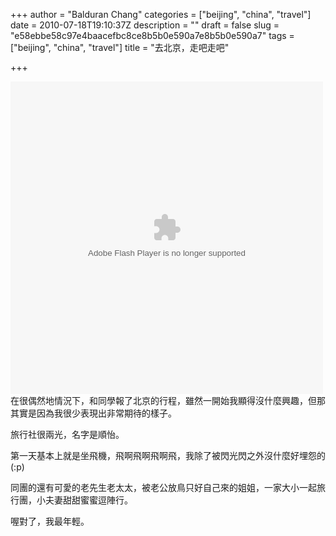 +++
author = "Balduran Chang"
categories = ["beijing", "china", "travel"]
date = 2010-07-18T19:10:37Z
description = ""
draft = false
slug = "e58ebbe58c97e4baacefbc8ce8b5b0e590a7e8b5b0e590a7"
tags = ["beijing", "china", "travel"]
title = "去北京，走吧走吧"

+++


<object height="500" width="500"><param name="flashvars" value="offsite=true&lang=en-us&page_show_url=%2Fphotos%2Fbalduran%2Fsets%2F72157624401550595%2Fshow%2F&page_show_back_url=%2Fphotos%2Fbalduran%2Fsets%2F72157624401550595%2F&set_id=72157624401550595&jump_to="></param><param name="movie" value="http://www.flickr.com/apps/slideshow/show.swf?v=71649"></param><param name="allowFullScreen" value="true"></param><embed allowfullscreen="true" flashvars="offsite=true&lang=en-us&page_show_url=%2Fphotos%2Fbalduran%2Fsets%2F72157624401550595%2Fshow%2F&page_show_back_url=%2Fphotos%2Fbalduran%2Fsets%2F72157624401550595%2F&set_id=72157624401550595&jump_to=" height="500" src="http://www.flickr.com/apps/slideshow/show.swf?v=71649" type="application/x-shockwave-flash" width="500"></embed></object>  
 在很偶然地情況下，和同學報了北京的行程，雖然一開始我顯得沒什麼興趣，但那其實是因為我很少表現出非常期待的樣子。

旅行社很兩光，名字是順怡。

第一天基本上就是坐飛機，飛啊飛啊飛啊飛，我除了被閃光閃之外沒什麼好埋怨的 (:p)

同團的還有可愛的老先生老太太，被老公放鳥只好自己來的姐姐，一家大小一起旅行團，小夫妻甜甜蜜蜜逗陣行。

喔對了，我最年輕。

